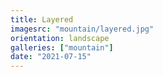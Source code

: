```yaml
---
title: Layered
imagesrc: "mountain/layered.jpg"
orientation: landscape
galleries: ["mountain"]
date: "2021-07-15"
---
```

